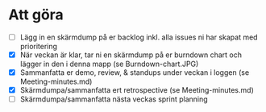 # Att göra

- [ ] Lägg in en skärmdump på er backlog inkl. alla issues ni har skapat med prioritering
- [X] När veckan är klar, tar ni en skärmdump på er burndown chart och lägger in den i denna mapp (se Burndown-chart.JPG)
- [X] Sammanfatta er demo, review, & standups under veckan i loggen (se Meeting-minutes.md)
- [X] Skärmdumpa/sammanfatta ert retrospective (se Meeting-minutes.md)
- [ ] Skärmdumpa/sammanfatta nästa veckas sprint planning